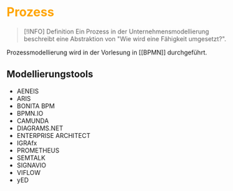 # <font color = "orange">Prozess</font>
>[!INFO] Definition
>Ein Prozess in der Unternehmensmodellierung beschreibt eine Abstraktion von "Wie wird eine Fähigkeit umgesetzt?".

Prozessmodellierung wird in der Vorlesung in [[BPMN]] durchgeführt.

## Modellierungstools
- AENEIS
- ARIS
- BONITA BPM
- BPMN.IO
- CAMUNDA
- DIAGRAMS.NET
- ENTERPRISE ARCHITECT
- IGRAfx
- PROMETHEUS
- SEMTALK
- SIGNAVIO
- VIFLOW
- yED
